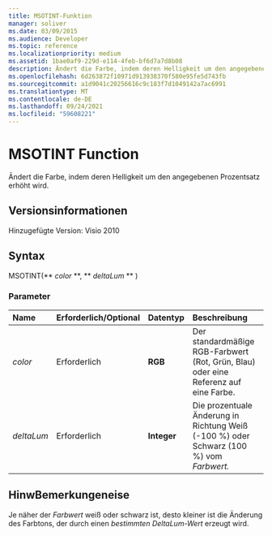 ```yaml
---
title: MSOTINT-Funktion
manager: soliver
ms.date: 03/09/2015
ms.audience: Developer
ms.topic: reference
ms.localizationpriority: medium
ms.assetid: 1bae0af9-229d-e114-4feb-bf6d7a7d8b08
description: Ändert die Farbe, indem deren Helligkeit um den angegebenen Prozentsatz erhöht  wird.
ms.openlocfilehash: 6d263872f10971d913938370f580e95fe5d743fb
ms.sourcegitcommit: a1d9041c20256616c9c183f7d1049142a7ac6991
ms.translationtype: MT
ms.contentlocale: de-DE
ms.lasthandoff: 09/24/2021
ms.locfileid: "59608221"
---
```

# <a name="msotint-function"></a>MSOTINT Function

Ändert die Farbe, indem deren Helligkeit um den angegebenen Prozentsatz erhöht  wird.
  
## <a name="version-information"></a>Versionsinformationen

Hinzugefügte Version: Visio 2010
 
  
## <a name="syntax"></a>Syntax

MSOTINT(** *color* **, ** *deltaLum* ** ) 
  
### <a name="parameters"></a>Parameter

|**Name**|**Erforderlich/Optional**|**Datentyp**|**Beschreibung**|
|:-----|:-----|:-----|:-----|
| _color_ <br/> |Erforderlich  <br/> |**RGB** <br/> |Der standardmäßige RGB-Farbwert (Rot, Grün, Blau) oder eine Referenz auf eine Farbe.  <br/> |
| _deltaLum_ <br/> |Erforderlich  <br/> |**Integer** <br/> |Die prozentuale Änderung in Richtung Weiß (-100 %) oder Schwarz (100 %) vom _Farbwert._  <br/> |
   
## <a name="remarks"></a>HinwBemerkungeneise

Je näher der  _Farbwert_ weiß oder schwarz ist, desto kleiner ist die Änderung des Farbtons, der durch einen  _bestimmten DeltaLum-Wert_ erzeugt wird. 
  

